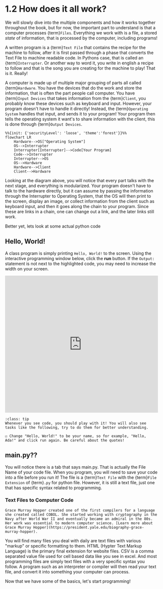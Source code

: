 # 1.2 How does it all work? 

We will slowly dive into the multiple components and how it works together throughout the book, but for now, the important part to understand is that a computer processes {term}`Files`. Everything we work with is a file, a stored *state* of information, that is processed by the computer, including programs! 

A written program is a {term}`Text File` that contains the recipe for the machine to follow, after it is first passed through a phase that converts the Text File to machine readable code. In Pythons case, that is called an {term}`Interrupter`. Or another way to word it, you write in english a recipe to follow and that is the song you are creating for the machine to play! That is it. Really! 


A computer is made up of multiple major grouping of parts all called {term}`Hardware`. You have the devices that do the work and store the information, that is often the part people call computer. You have {term}`Input Devices` that takes information from the {term}`Client`, you probably know these devices such as keyboard and input. However, your program doesn't have to handle it directly! Instead, the {term}`Operating System` handles that input, and sends it to your program! Your program then tells the operating system it want's to share information with the client, this is done through {term}`Output Devices`. 

```{mermaid}
%%{init: {'securityLevel': 'loose', 'theme':'forest'}}%%
flowchart LR
    Hardware-->OS["Operating System"]
    OS-->Interrupter
    Interrupter[Interrupter]-->Code[Your Program]
    Code-->Interrupter
    Interrupter-->OS
    OS-->Hardware
    Hardware-->Client
    Client-->Hardware
```

Looking at the diagram above, you will notice that every part talks with the next stage, and everything is modularized. Your program doesn't have to talk to the hardware directly, but it can assume by passing the information through the Interrupter to Operating System, that the OS will then print to the screen, display an image, or collect information from the client such as keyboard input, and then it goes along the chain to your program.  Since these are links in a chain, one can change out a link, and the later links still work.

Better yet, lets look at some actual python code

## Hello, World!
A class program is simply printing `Hello, World!` to the screen. Using the interactive programming window below, click the **run** button.  If the `Output:` statement is not next to the highlighted code, you  may need to increase the width on your screen. 

<iframe
 frameBorder="0"
 height="450px"  
 src="https://onecompiler.com/embed/python/Python%20Hello%20World?hideLanguageSelection=true&hideNewFileOption=true&hideTitle=true&hideNew=true&hideStdin=true" 
 width="100%"
 ></iframe>

```{admonition} TASK: Give it a try!
:class: tip
Whenever you see code, you should play with it! You will also see tasks like the following, try to do them for better understanding.

☑ Change "Hello, World!" to be your name, so for example, "Hello, Ada!" and click run again. Be careful about the quotes!
```

## main.py??
You will notice there is a tab that says main.py. That is actually the File Name of your code file. When you program, you will need to save your code into a file before you run it! The file is a {term}`Text File` with the {term}`File Extension` of {term}`.py` for python file. However, it is still a text file, just one that has specific syntax related to programming. 

### Text Files to Computer Code
```{sidebar} Shout out! Grace Murray Hopper 
Grace Murray Hopper created one of the first compilers for a language she created called COBOL. She started working with cryptography in the Navy after World War II and eventually became an admiral in the 80s. Her work was essential to modern computer science. [Learn more about Grace Murray Hopper](https://president.yale.edu/biography-grace-murray-hopper).
```

You will find many files you deal with daily are text files with various "markup" or specific formatting to them. HTML (Hypter Text Markup Language) is the primary final extension for website files. CSV is a comma separated value file used for cell based data like you see in excel. And most programming files are simply text files with a very specific syntax you follow. A program such as an interpreter or compiler will then read your text file, and convert it into something your computer can process.


Now that we have some of the basics, let's start programming!

